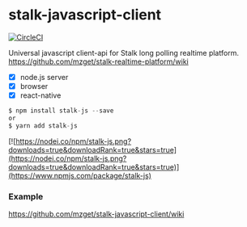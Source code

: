 # stalk-javascript-client 
[![CircleCI](https://circleci.com/gh/mzget/s-talk-js-client.svg?style=svg)](https://circleci.com/gh/mzget/s-talk-js-client)

Universal javascript client-api for Stalk long polling realtime platform. https://github.com/mzget/stalk-realtime-platform/wiki
- [x] node.js server
- [x] browser
- [x] react-native

```javascript
$ npm install stalk-js --save
or
$ yarn add stalk-js

```

[![https://nodei.co/npm/stalk-js.png?downloads=true&downloadRank=true&stars=true](https://nodei.co/npm/stalk-js.png?downloads=true&downloadRank=true&stars=true)](https://www.npmjs.com/package/stalk-js)

### Example
https://github.com/mzget/stalk-javascript-client/wiki
